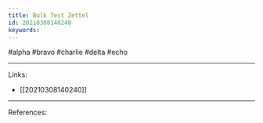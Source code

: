 ```yaml
---
title: Bulk Test Zettel
id: 20210308140240
keywords:
---
```

#alpha #bravo #charlie #delta #echo

---
Links:

- [[20210308140240]]

---
References:
